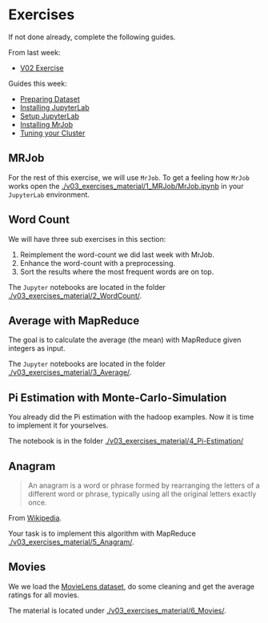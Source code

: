 # Exercises

If not done already, complete the following guides.

From last week:

- [V02 Exercise](../0V2/v02_exercises.md)

Guides this week:

- [Preparing Dataset](./01_preparing_dataset.md)
- [Installing JupyterLab](./02_install_jupyterlab.md)
- [Setup JupyterLab](./03_jupyter_lab.md)
- [Installing MrJob](./04_install_mrjob.md)
- [Tuning your Cluster](./05_tuning_yarn.md)

## MRJob

For the rest of this exercise, we will use `MrJob`. To get a feeling how `MrJob` works open the [./v03_exercises_material/1_MRJob/MrJob.ipynb](./v03_exercises_material/1_MRJob/MrJob.ipynb) in your `JupyterLab` environment.

## Word Count

We will have three sub exercises in this section:

1. Reimplement the word-count we did last week with MrJob.
2. Enhance the word-count with a preprocessing.
3. Sort the results where the most frequent words are on top.

The `Jupyter` notebooks are located in the folder [./v03_exercises_material/2_WordCount/](./v03_exercises_material/2_WordCount/).

## Average with MapReduce

The goal is to calculate the average (the mean) with MapReduce given integers as input.

The `Jupyter` notebooks are located in the folder [./v03_exercises_material/3_Average/](./v03_exercises_material/3_Average/).

## Pi Estimation with Monte-Carlo-Simulation

You already did the Pi estimation with the hadoop examples. Now it is time to implement it for yourselves.

The notebook is in the folder [./v03_exercises_material/4_Pi-Estimation/](./v03_exercises_material/4_Pi-Estimation/)

## Anagram

> An anagram is a word or phrase formed by rearranging the letters of a different word or phrase, typically using all the original letters exactly once.

From [Wikipedia](https://en.wikipedia.org/wiki/Anagram).

Your task is to implement this algorithm with MapReduce [./v03_exercises_material/5_Anagram/](./v03_exercises_material/5_Anagram/).

## Movies

We we load the [MovieLens dataset](https://grouplens.org/datasets/movielens/), do some cleaning and get the average ratings for all movies.

The material is located under [./v03_exercises_material/6_Movies/](./v03_exercises_material/6_Movies/).
